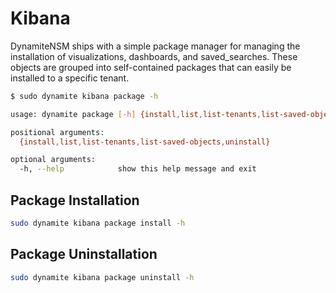 # Kibana
DynamiteNSM ships with a simple package manager for managing the installation of
visualizations, dashboards, and saved_searches. These objects are grouped into self-contained packages
that can easily be installed to a specific tenant.


```bash
$ sudo dynamite kibana package -h

usage: dynamite package [-h] {install,list,list-tenants,list-saved-objects,uninstall} ...

positional arguments:
  {install,list,list-tenants,list-saved-objects,uninstall}

optional arguments:
  -h, --help            show this help message and exit
```

## Package Installation
```bash
sudo dynamite kibana package install -h
```

## Package Uninstallation
```bash
sudo dynamite kibana package uninstall -h
```


